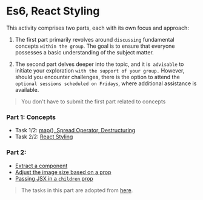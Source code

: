 # Es6,  React Styling

This activity comprises two parts, each with its own focus and approach:

1. The first part primarily revolves around `discussing` fundamental concepts `within the group`. The goal is to ensure that everyone possesses a basic understanding of the subject matter.

2. The second part delves deeper into the topic, and it is` advisable` to initiate your exploration `with the support of your group.` However, should you encounter challenges, there is the option to attend the `optional sessions scheduled on Fridays`, where additional assistance is available.

> You don't have to submit the first part related to concepts

### Part 1: Concepts

  - Task 1/2: [map(), Spread Operator, Destructuring](./map-spread-destructuring.md)
  - Task 2/2: [React Styling](./styles.md)



### Part 2: 

- [Extract a component](./Extract-component.md)
- [Adjust the image size based on a prop](./props.md) 
- [Passing JSX in a `children` prop](./children-prop.md)

> The tasks in this part are adopted from [here](https://react.dev/learn/passing-props-to-a-component).